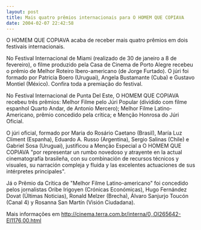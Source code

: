 ```yaml
---
layout: post
title: Mais quatro prêmios internacionais para O HOMEM QUE COPIAVA
date: 2004-02-07 22:42:58
---
```

O HOMEM QUE COPIAVA acaba de receber mais quatro prêmios em dois festivais internacionais.

No Festival Internacional de Miami (realizado de 30 de janeiro a 8 de fevereiro), o filme produzido pela Casa de Cinema de Porto Alegre recebeu o prêmio de Melhor Roteiro Ibero-americano (de Jorge Furtado). O júri foi formado por Patricia Boero (Uruguai), Angela Bustamante (Cuba) e Gustavo Montiel (México). Confira toda a premiação do festival.

No Festival Internacional de Punta Del Este, O HOMEM QUE COPIAVA recebeu três prêmios: Melhor Filme pelo Júri Popular (dividido com filme espanhol Quarto Andar, de Antonio Mercero); Melhor Filme Latino-Americano, prêmio concedido pela crítica; e Menção Honrosa do Júri Oficial.

O júri oficial, formado por Maria do Rosário Caetano (Brasil), María Luz Climent (Espanha), Eduardo A. Russo (Argentina), Sergio Salinas (Chile) e Gabriel Sosa (Uruguai), justificou a Menção Especial a O HOMEM QUE COPIAVA "por representar un rumbo novedoso y atrayente en la actual cinematografía brasileña, con su combinación de recursos técnicos y visuales, su narración compleja y fluida y las excelentes actuaciones de sus intérpretes principales".

Já o Prêmio da Crítica de "Melhor Filme Latino-americano" foi concedido pelos jornalistas Oribe Irigoyen (Crónicas Económicas), Hugo Fernández Dovat (Últimas Noticias), Ronald Melzer (Brecha), Álvaro Sanjurjo Toucón (Canal 4) y Rosanna San Martín (Visión Ciudadana).

Mais informações em
<http://cinema.terra.com.br/interna/0,,OI265642-EI1176,00.html>